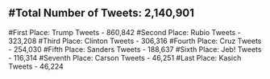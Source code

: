 #Total Number of Tweets: 2,140,901 
---
#First Place: Trump Tweets - 860,842
#Second Place: Rubio Tweets - 323,208
#Third Place: Clinton Tweets - 306,316
#Fourth Place: Cruz Tweets - 254,030
#Fifth Place: Sanders Tweets - 188,637
#Sixth Place: Jeb! Tweets - 116,314
#Seventh Place: Carson Tweets - 46,251
#Last Place: Kasich Tweets - 46,224
